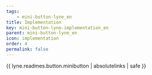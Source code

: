 ```yaml
---
tags: 
    - mini-button-lyne_en
title: Implementation
key: mini-button-lyne-implementation_en
parent: mini-button-lyne_en
icon: implementation
order: 4
permalink: false  
---
```

{{ lyne.readmes.button.minibutton | absolutelinks | safe }}


